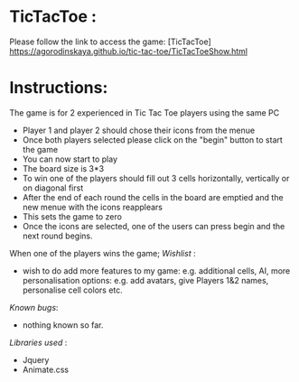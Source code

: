 
# TicTacToe :
Please follow the link to access the game:
[TicTacToe]
https://agorodinskaya.github.io/tic-tac-toe/TicTacToeShow.html

# Instructions:

The game is for 2 experienced in Tic Tac Toe players using the same PC
- Player 1 and player 2 should chose their icons from the menue
- Once both players selected please click on the "begin" button to start the game
- You can now start to play
- The board size is 3*3 
- To win one of the players should fill out 3 cells horizontally, vertically or on diagonal first
- After the end of each round the cells in the board are emptied and the new menue with the icons reapplears
- This sets the game to zero
- Once the icons are selected, one of the users can press begin and the next round begins.

When one of the players wins the game;
_Wishlist_ : 
- wish to do add more features to my game: e.g. additional cells, AI, more personalisation options: e.g. add avatars, give Players 1&2 names, personalise cell colors etc.

_Known bugs_:
- nothing known so far.

_Libraries used_ :
- Jquery 
- Animate.css 


